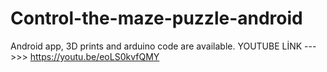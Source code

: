 # Control-the-maze-puzzle-android
 Android app, 3D prints and arduino code are available.
 YOUTUBE LİNK --->>> https://youtu.be/eoLS0kvfQMY
